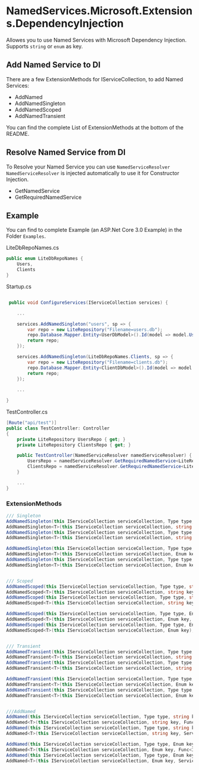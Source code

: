 # NamedServices.Microsoft.Extensions.DependencyInjection

Allowes you to use Named Services with Microsoft Dependency Injection.  
Supports `string` or `enum` as key.

## Add Named Service to DI

There are a few ExtensionMethods for IServiceCollection, to add Named Services:

* AddNamed
* AddNamedSingleton
* AddNamedScoped
* AddNamedTransient

You can find the complete List of ExtensionMethods at the bottom of the README.

## Resolve Named Service from DI
  
To Resolve your Named Service you can use `NamedServiceResolver`  
`NamedServiceResolver` is injected automatically to use it for Constructor Injection.  

* GetNamedService
* GetRequiredNamedService

## Example

You can find to complete Example (an ASP.Net Core 3.0 Example) in the Folder `Examples`.

LiteDbRepoNames.cs
```csharp
public enum LiteDbRepoNames {
    Users,
    Clients
}
```

Startup.cs
```csharp

 public void ConfigureServices(IServiceCollection services) {

    ...

    services.AddNamedSingleton("users", sp => {
        var repo = new LiteRepository("Filename=users.db");
        repo.Database.Mapper.Entity<UserDbModel>().Id(model => model.Username, false);
        return repo;
    });

    services.AddNamedSingleton(LiteDbRepoNames.Clients, sp => {
        var repo = new LiteRepository("Filename=clients.db");
        repo.Database.Mapper.Entity<ClientDbModel>().Id(model => model.Name, false);
        return repo;
    });
    
    ...

}

```

TestController.cs
```csharp
[Route("api/test")]
public class TestController: Controller
{
    private LiteRepository UsersRepo { get; }
    private LiteRepository ClientsRepo { get; }

    public TestController(NamedServiceResolver namedServiceResolver) {
        UsersRepo = namedServiceResolver.GetRequiredNamedService<LiteRepository>("users");
        ClientsRepo = namedServiceResolver.GetRequiredNamedService<LiteRepository>(LiteDbRepoNames.Clients);
    }

    ...
}

```


### ExtensionMethods

```csharp
/// Singleton
AddNamedSingleton(this IServiceCollection serviceCollection, Type type, string key, Func<IServiceProvider, object> implementationFactory);
AddNamedSingleton<T>(this IServiceCollection serviceCollection, string key, Func<IServiceProvider, T> implementationFactory);
AddNamedSingleton(this IServiceCollection serviceCollection, Type type, string key);
AddNamedSingleton<T>(this IServiceCollection serviceCollection, string key);

AddNamedSingleton(this IServiceCollection serviceCollection, Type type, Enum key, Func<IServiceProvider, object> implementationFactory);
AddNamedSingleton<T>(this IServiceCollection serviceCollection, Enum key, Func<IServiceProvider, T> implementationFactory);
AddNamedSingleton(this IServiceCollection serviceCollection, Type type, Enum key);
AddNamedSingleton<T>(this IServiceCollection serviceCollection, Enum key);


/// Scoped
AddNamedScoped(this IServiceCollection serviceCollection, Type type, string key, Func<IServiceProvider, object> implementationFactory);
AddNamedScoped<T>(this IServiceCollection serviceCollection, string key, Func<IServiceProvider, T> implementationFactory);
AddNamedScoped(this IServiceCollection serviceCollection, Type type, string key);
AddNamedScoped<T>(this IServiceCollection serviceCollection, string key);

AddNamedScoped(this IServiceCollection serviceCollection, Type type, Enum key, Func<IServiceProvider, object> implementationFactory);
AddNamedScoped<T>(this IServiceCollection serviceCollection, Enum key, Func<IServiceProvider, T> implementationFactory);
AddNamedScoped(this IServiceCollection serviceCollection, Type type, Enum key);
AddNamedScoped<T>(this IServiceCollection serviceCollection, Enum key);


/// Transient
AddNamedTransient(this IServiceCollection serviceCollection, Type type, string key, Func<IServiceProvider, object> implementationFactory);
AddNamedTransient<T>(this IServiceCollection serviceCollection, string key, Func<IServiceProvider, T> implementationFactory);
AddNamedTransient(this IServiceCollection serviceCollection, Type type, string key);
AddNamedTransient<T>(this IServiceCollection serviceCollection, string key);

AddNamedTransient(this IServiceCollection serviceCollection, Type type, Enum key, Func<IServiceProvider, object> implementationFactory);
AddNamedTransient<T>(this IServiceCollection serviceCollection, Enum key, Func<IServiceProvider, T> implementationFactory);
AddNamedTransient(this IServiceCollection serviceCollection, Type type, Enum key);
AddNamedTransient<T>(this IServiceCollection serviceCollection, Enum key);


///AddNamed
AddNamed(this IServiceCollection serviceCollection, Type type, string key, Func<IServiceProvider, object> implementationFactory, ServiceLifetime serviceLifetime);
AddNamed<T>(this IServiceCollection serviceCollection, string key, Func<IServiceProvider, T> implementationFactory, ServiceLifetime serviceLifetime);
AddNamed(this IServiceCollection serviceCollection, Type type, string key, ServiceLifetime serviceLifetime);
AddNamed<T>(this IServiceCollection serviceCollection, string key, ServiceLifetime serviceLifetime);

AddNamed(this IServiceCollection serviceCollection, Type type, Enum key, Func<IServiceProvider, object> implementationFactory, ServiceLifetime serviceLifetime);
AddNamed<T>(this IServiceCollection serviceCollection, Enum key, Func<IServiceProvider, T> implementationFactory, ServiceLifetime serviceLifetime);
AddNamed(this IServiceCollection serviceCollection, Type type, Enum key, ServiceLifetime serviceLifetime);
AddNamed<T>(this IServiceCollection serviceCollection, Enum key, ServiceLifetime serviceLifetime);
```